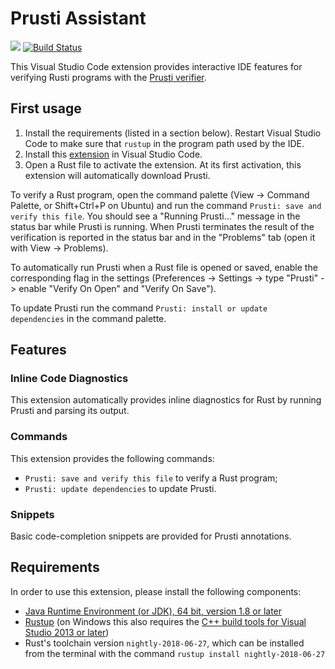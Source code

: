 Prusti Assistant
================

[![](https://vsmarketplacebadge.apphb.com/version/viper-admin.prusti-assistant.svg)](https://marketplace.visualstudio.com/items?itemName=viper-admin.prusti-assistant)
[![Build Status](https://travis-ci.org/viperproject/prusti-assistant.svg?branch=master)](https://travis-ci.org/viperproject/prusti-assistant)

This Visual Studio Code extension provides interactive IDE features for verifying Rusti programs with the [Prusti verifier](http://prusti.ethz.ch).

## First usage

1. Install the requirements (listed in a section below). Restart Visual Studio Code to make sure that `rustup` in the program path used by the IDE.
2. Install this [extension](https://marketplace.visualstudio.com/items?itemName=viper-admin.prusti-assistant) in Visual Studio Code.
3. Open a Rust file to activate the extension. At its first activation, this extension will automatically download Prusti.

To verify a Rust program, open the command palette (View -> Command Palette, or Shift+Ctrl+P on Ubuntu) and run the command `Prusti: save and verify this file`. You should see a "Running Prusti..." message in the status bar while Prusti is running. When Prusti terminates the result of the verification is reported in the status bar and in the "Problems" tab (open it with View -> Problems).

To automatically run Prusti when a Rust file is opened or saved, enable the corresponding flag in the settings (Preferences -> Settings -> type "Prusti" -> enable "Verify On Open" and "Verify On Save").

To update Prusti run the command `Prusti: install or update dependencies` in the command palette.

## Features

### Inline Code Diagnostics

This extension automatically provides inline diagnostics for Rust by running Prusti and parsing its output.

### Commands

This extension provides the following commands:

* `Prusti: save and verify this file` to verify a Rust program;
* `Prusti: update dependencies` to update Prusti.

### Snippets

Basic code-completion snippets are provided for Prusti annotations.

## Requirements

In order to use this extension, please install the following components:

* [Java Runtime Environment (or JDK), 64 bit, version 1.8 or later](https://www.java.com/en/download/)
* [Rustup](https://rustup.rs/) (on Windows this also requires the [C++ build tools for Visual Studio 2013 or later](https://visualstudio.microsoft.com/downloads/#build-tools-for-visual-studio-2019))
* Rust's toolchain version `nightly-2018-06-27`, which can be installed from the terminal with the command `rustup install nightly-2018-06-27`
